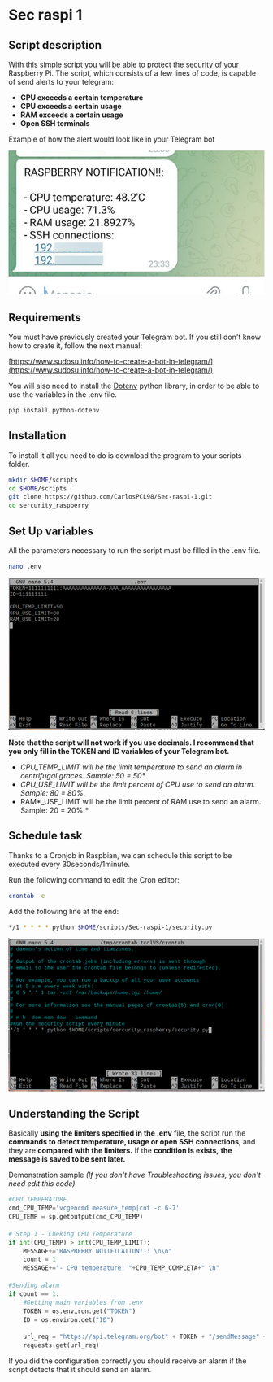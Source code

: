 # Sec raspi 1

## Script description

With this simple script you will be able to protect the security of your Raspberry Pi. The script, which consists of a few lines of code, is capable of send alerts to your telegram:

- **CPU exceeds a certain temperature**
- **CPU exceeds a certain usage**
- **RAM exceeds a certain usage**
- **Open SSH terminals**

Example of how the alert would look like in your Telegram bot

![telegram_notification.png](docs/telegram_notification1.png)

## Requirements

You must have previously created your Telegram bot. If you still don't know how to create it, follow the next manual:

[https://www.sudosu.info/how-to-create-a-bot-in-telegram/](https://www.sudosu.info/how-to-create-a-bot-in-telegram/)

You will also need to install the [Dotenv](https://pypi.org/project/python-dotenv/) python library, in order to be able to use the variables in the .env file.

```bash
pip install python-dotenv
```

## Installation

To install it all you need to do is download the program to your scripts folder.

```bash
mkdir $HOME/scripts
cd $HOME/scripts
git clone https://github.com/CarlosPCL98/Sec-raspi-1.git
cd sercurity_raspberry
```

## Set Up variables

All the parameters necessary to run the script must be filled in the .env file.

```bash
nano .env
```

![env.png](docs/env.png)

**Note that the script will not work if you use decimals. I recommend that you only fill in the TOKEN and ID variables of your Telegram bot.**

- *CPU_TEMP_LIMIT will be the limit temperature to send an alarm in centrifugal graces.                 Sample: 50 = 50°.*
- *CPU_USE_LIMIT will be the limit percent of CPU use to send an alarm. Sample: 80 = 80%.*
- RAM*_USE_LIMIT will be the limit percent of RAM use to send an alarm. Sample: 20 = 20%.*

## Schedule task

Thanks to a Cronjob in Raspbian, we can schedule this script to be executed every 30seconds/1minute.

Run the following command to edit the Cron editor:

```bash
crontab -e
```

Add the following line at the end:

```bash
*/1 * * * * python $HOME/scripts/Sec-raspi-1/security.py
```

![cron.png](docs/cron.png)

## Understanding the Script

Basically **using the limiters specified in the .env** file, the script run  the **commands to detect temperature, usage or open SSH** **connections**, and they are **compared with the limiters.** If the **condition is exists,** **the message is saved to be sent later.**

Demonstration sample *(If you don't have Troubleshooting issues, you don't need edit this code)*

```python
#CPU TEMPERATURE
cmd_CPU_TEMP='vcgencmd measure_temp|cut -c 6-7'
CPU_TEMP = sp.getoutput(cmd_CPU_TEMP)

# Step 1 - Cheking CPU Temperature
if int(CPU_TEMP) > int(CPU_TEMP_LIMIT):
    MESSAGE+="RASPBERRY NOTIFICATION!!: \n\n"
    count = 1 
    MESSAGE+="- CPU temperature: "+CPU_TEMP_COMPLETA+" \n"

#Sending alarm
if count == 1:
    #Getting main variables from .env
    TOKEN = os.environ.get("TOKEN")
    ID = os.environ.get("ID")
    
    url_req = "https://api.telegram.org/bot" + TOKEN + "/sendMessage" + "?chat_id=" + ID + "&text=" + MESSAGE 
    requests.get(url_req)
```

If you did the configuration correctly you should receive an alarm if the script detects that it should send an alarm.
